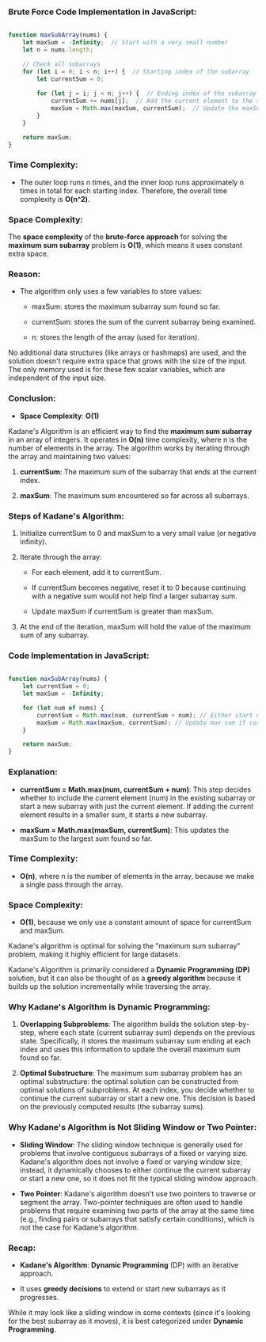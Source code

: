 ### Brute Force Code Implementation in JavaScript:

``` javascript

function maxSubArray(nums) {
    let maxSum = -Infinity;  // Start with a very small number
    let n = nums.length;

    // Check all subarrays
    for (let i = 0; i < n; i++) {  // Starting index of the subarray
        let currentSum = 0;
        
        for (let j = i; j < n; j++) {  // Ending index of the subarray
            currentSum += nums[j];  // Add the current element to the sum
            maxSum = Math.max(maxSum, currentSum);  // Update the maxSum if currentSum is larger
        }
    }

    return maxSum;
}

```

### Time Complexity:

*   The outer loop runs n times, and the inner loop runs approximately n times in total for each starting index. Therefore, the overall time complexity is **O(n^2)**.

### Space Complexity:

The **space complexity** of the **brute-force approach** for solving the **maximum sum subarray** problem is **O(1)**, which means it uses constant extra space.

### Reason:

*   The algorithm only uses a few variables to store values:
    
    *   maxSum: stores the maximum subarray sum found so far.
        
    *   currentSum: stores the sum of the current subarray being examined.
        
    *   n: stores the length of the array (used for iteration).
        

No additional data structures (like arrays or hashmaps) are used, and the solution doesn't require extra space that grows with the size of the input. The only memory used is for these few scalar variables, which are independent of the input size.

### Conclusion:

*   **Space Complexity**: **O(1)**


Kadane's Algorithm is an efficient way to find the **maximum sum subarray** in an array of integers. It operates in **O(n)** time complexity, where n is the number of elements in the array. The algorithm works by iterating through the array and maintaining two values:

1.  **currentSum**: The maximum sum of the subarray that ends at the current index.
    
2.  **maxSum**: The maximum sum encountered so far across all subarrays.
    

### Steps of Kadane's Algorithm:

1.  Initialize currentSum to 0 and maxSum to a very small value (or negative infinity).
    
2.  Iterate through the array:
    
    *   For each element, add it to currentSum.
        
    *   If currentSum becomes negative, reset it to 0 because continuing with a negative sum would not help find a larger subarray sum.
        
    *   Update maxSum if currentSum is greater than maxSum.
        
3.  At the end of the iteration, maxSum will hold the value of the maximum sum of any subarray.
    

### Code Implementation in JavaScript:

``` javascript

function maxSubArray(nums) {
    let currentSum = 0;
    let maxSum = -Infinity;

    for (let num of nums) {
        currentSum = Math.max(num, currentSum + num); // Either start new subarray or extend current one
        maxSum = Math.max(maxSum, currentSum); // Update max sum if current sum is larger
    }

    return maxSum;
}

```

### Explanation:

*   **currentSum = Math.max(num, currentSum + num)**: This step decides whether to include the current element (num) in the existing subarray or start a new subarray with just the current element. If adding the current element results in a smaller sum, it starts a new subarray.
    
*   **maxSum = Math.max(maxSum, currentSum)**: This updates the maxSum to the largest sum found so far.


### Time Complexity:

*   **O(n)**, where n is the number of elements in the array, because we make a single pass through the array.
    

### Space Complexity:

*   **O(1)**, because we only use a constant amount of space for currentSum and maxSum.
    

Kadane's algorithm is optimal for solving the "maximum sum subarray" problem, making it highly efficient for large datasets.


Kadane's Algorithm is primarily considered a **Dynamic Programming (DP)** solution, but it can also be thought of as a **greedy algorithm** because it builds up the solution incrementally while traversing the array.

### Why Kadane's Algorithm is **Dynamic Programming**:

1.  **Overlapping Subproblems**: The algorithm builds the solution step-by-step, where each state (current subarray sum) depends on the previous state. Specifically, it stores the maximum subarray sum ending at each index and uses this information to update the overall maximum sum found so far.
    
2.  **Optimal Substructure**: The maximum sum subarray problem has an optimal substructure: the optimal solution can be constructed from optimal solutions of subproblems. At each index, you decide whether to continue the current subarray or start a new one. This decision is based on the previously computed results (the subarray sums).
    

### Why Kadane's Algorithm is **Not Sliding Window** or **Two Pointer**:

*   **Sliding Window**: The sliding window technique is generally used for problems that involve contiguous subarrays of a fixed or varying size. Kadane's algorithm does not involve a fixed or varying window size; instead, it dynamically chooses to either continue the current subarray or start a new one, so it does not fit the typical sliding window approach.
    
*   **Two Pointer**: Kadane's algorithm doesn't use two pointers to traverse or segment the array. Two-pointer techniques are often used to handle problems that require examining two parts of the array at the same time (e.g., finding pairs or subarrays that satisfy certain conditions), which is not the case for Kadane's algorithm.


### Recap:

*   **Kadane's Algorithm**: **Dynamic Programming** (DP) with an iterative approach.
    
*   It uses **greedy decisions** to extend or start new subarrays as it progresses.
    

While it may look like a sliding window in some contexts (since it's looking for the best subarray as it moves), it is best categorized under **Dynamic Programming**.

